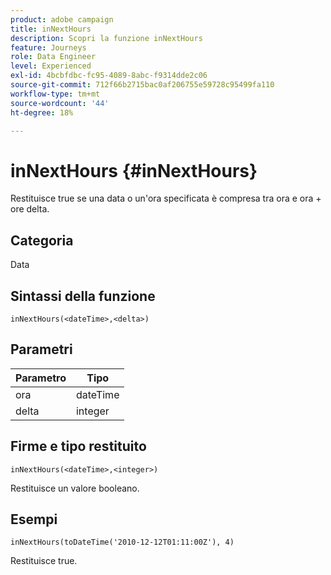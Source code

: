 ```yaml
---
product: adobe campaign
title: inNextHours
description: Scopri la funzione inNextHours
feature: Journeys
role: Data Engineer
level: Experienced
exl-id: 4bcbfdbc-fc95-4089-8abc-f9314dde2c06
source-git-commit: 712f66b2715bac0af206755e59728c95499fa110
workflow-type: tm+mt
source-wordcount: '44'
ht-degree: 18%

---
```


# inNextHours {#inNextHours}

Restituisce true se una data o un&#39;ora specificata è compresa tra ora e ora + ore delta.

## Categoria

Data

## Sintassi della funzione

`inNextHours(<dateTime>,<delta>)`

## Parametri

| Parametro | Tipo |
|-----------|------------------|
| ora | dateTime |
| delta | integer |

## Firme e tipo restituito

`inNextHours(<dateTime>,<integer>)`

Restituisce un valore booleano.

## Esempi

`inNextHours(toDateTime('2010-12-12T01:11:00Z'), 4)`

Restituisce true.
